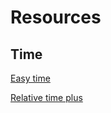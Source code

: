# Resources

## Time

[Easy time](https://github.com/Petro31/easy-time-jinja)

[Relative time plus](https://github.com/TheFes/relative-time-plus)
